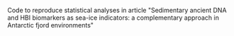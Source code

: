 Code to reproduce statistical analyses in article "Sedimentary ancient DNA and HBI biomarkers as sea-ice indicators: a complementary approach in Antarctic fjord environments"
